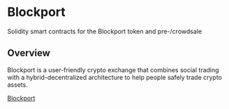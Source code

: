 # Blockport 
Solidity smart contracts for the Blockport token and pre-/crowdsale

## Overview
Blockport is a user-friendly crypto exchange that combines social trading with a hybrid-decentralized architecture to help people safely trade crypto assets.

[Blockport](https://blockport.io/)